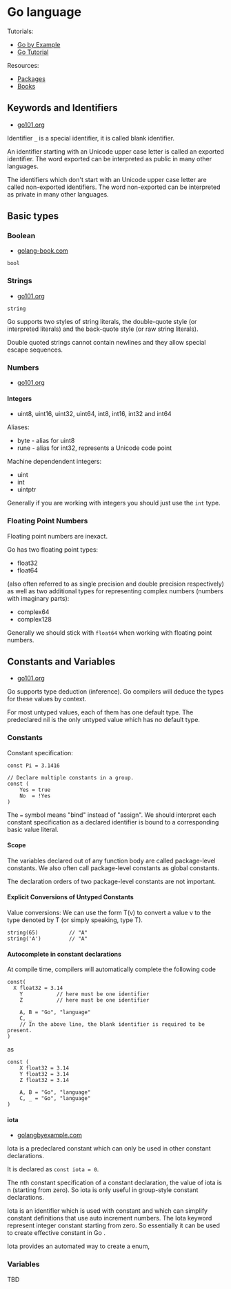 # Go language

Tutorials:

- [Go by Example](https://gobyexample.com/)
- [Go Tutorial](https://www.tutorialspoint.com/go/index.htm)

Resources:

- [Packages](https://golang.org/pkg/)
- [Books](https://github.com/dariubs/GoBooks)

## Keywords and Identifiers

- [go101.org](https://go101.org/article/keywords-and-identifiers.html)

Identifier `_` is a special identifier, it is called blank identifier.

An identifier starting with an Unicode upper case letter is called an exported identifier. The word exported can be
interpreted as public in many other languages.

The identifiers which don't start with an Unicode upper case letter are called non-exported identifiers. The word
non-exported can be interpreted as private in many other languages.

## Basic types

### Boolean

- [golang-book.com](https://www.golang-book.com/books/intro/3#section3)

`bool`

### Strings

- [go101.org](https://go101.org/article/string.html)

`string`

Go supports two styles of string literals, the double-quote style (or interpreted literals) and the back-quote style (or
raw string literals).

Double quoted strings cannot contain newlines and they allow special escape sequences.

### Numbers

- [go101.org](https://go101.org/article/basic-types-and-value-literals.html)

#### Integers

- uint8, uint16, uint32, uint64, int8, int16, int32 and int64

Aliases:

- byte - alias for uint8
- rune - alias for int32, represents a Unicode code point

Machine dependendent integers:

- uint
- int
- uintptr

Generally if you are working with integers you should just use the `int` type.

### Floating Point Numbers

Floating point numbers are inexact.

Go has two floating point types:

- float32
- float64

(also often referred to as single precision and double precision respectively) as well as two additional types for
representing complex numbers (numbers with imaginary parts):

- complex64
- complex128

Generally we should stick with `float64` when working with floating point numbers.

## Constants and Variables

- [go101.org](https://go101.org/article/constants-and-variables.html)

Go supports type deduction (inference). Go compilers will deduce the types for these values by context.

For most untyped values, each of them has one default type. The predeclared nil is the only untyped value which has no
default type.

### Constants

Constant specification:

```golang
const Pi = 3.1416

// Declare multiple constants in a group.
const (
	Yes = true
	No  = !Yes
)
```

The `=` symbol means "bind" instead of "assign". We should interpret each constant specification as a declared identifier
is bound to a corresponding basic value literal.

#### Scope

The variables declared out of any function body are called package-level constants. We also often call package-level
constants as global constants.

The declaration orders of two package-level constants are not important.

#### Explicit Conversions of Untyped Constants

Value conversions: We can use the form T(v) to convert a value v to the type denoted by T (or simply speaking, type T).

```golang
string(65)          // "A"
string('A')         // "A"
```

#### Autocomplete in constant declarations

At compile time, compilers will automatically complete the following code

```golang
const(
  X float32 = 3.14
	Y           // here must be one identifier
	Z           // here must be one identifier

	A, B = "Go", "language"
	C, _
	// In the above line, the blank identifier is required to be present.
)
```

as

```golang
const (
	X float32 = 3.14
	Y float32 = 3.14
	Z float32 = 3.14

	A, B = "Go", "language"
	C, _ = "Go", "language"
)
```

#### iota

- [golangbyexample.com](https://golangbyexample.com/iota-in-golang/)

Iota is a predeclared constant which can only be used in other constant declarations.

It is declared as `const iota = 0`.

The nth constant specification of a constant declaration, the value of iota is n (starting from zero). So iota is only
useful in group-style constant declarations.

Iota is an identifier which is used with constant and which can simplify constant definitions that use auto increment
numbers. The Iota keyword represent integer constant starting from zero. So essentially it can be used to create
effective constant in Go .

Iota provides an automated way to create a enum,

### Variables

TBD
